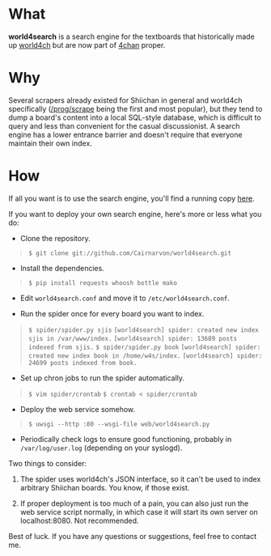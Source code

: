 # What

**world4search** is a search engine for the textboards that historically made up [world4ch](http://www.4chan.org/faq#were) but are now part of [4chan](http://4chan.org/) proper.

# Why

Several scrapers already existed for Shiichan in general and world4ch specifically ([/prog/scrape](https://github.com/Cairnarvon/progscrape) being the first and most popular), but they tend to dump a board's content into a local SQL-style database, which is difficult to query and less than convenient for the casual discussionist. A search engine has a lower entrance barrier and doesn't require that everyone maintain their own index.

# How

If all you want is to use the search engine, you'll find a running copy [here](http://world4search.no-ip.org:8080).

If you want to deploy your own search engine, here's more or less what you do:

* Clone the repository.

> `$ git clone git://github.com/Cairnarvon/world4search.git`

* Install the dependencies.

> `$ pip install requests whoosh bottle mako`

* Edit `world4search.conf` and move it to `/etc/world4search.conf`.

* Run the spider once for every board you want to index.

> `$ spider/spider.py sjis`
> `[world4search] spider: created new index sjis in /var/www/index.`
> `[world4search] spider: 13689 posts indexed from sjis.`
> `$ spider/spider.py book`
> `[world4search] spider: created new index book in /home/w4s/index.`
> `[world4search] spider: 24699 posts indexed from book.`

* Set up chron jobs to run the spider automatically.

> `$ vim spider/crontab`
> `$ crontab < spider/crontab`

* Deploy the web service somehow.

> `$ uwsgi --http :80 --wsgi-file web/world4search.py`

* Periodically check logs to ensure good functioning, probably in `/var/log/user.log` (depending on your syslogd).

Two things to consider:

1. The spider uses world4ch's JSON interface, so it can't be used to index arbitrary Shiichan boards. You know, if those exist.

2. If proper deployment is too much of a pain, you can also just run the web service script normally, in which case it will start its own server on localhost:8080. Not recommended.

Best of luck. If you have any questions or suggestions, feel free to contact me.
